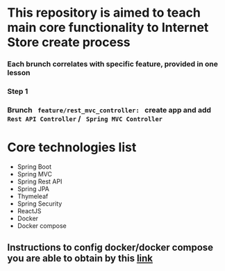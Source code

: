 # This repository is aimed to teach main core functionality to Internet Store create process #
### Each brunch correlates with specific feature, provided in one lesson ##
### Step 1 ###
### **Brunch** <code> feature/rest_mvc_controller: </code> create app and add <code>Rest API Controller</code> / <code> Spring MVC Controller </code>  ###
# Core technologies list #
- Spring Boot 
- Spring MVC
- Spring Rest API 
- Spring JPA 
- Thymeleaf
- Spring Security
- ReactJS
- Docker
- Docker compose
## Instructions to config docker/docker compose you are able to obtain by this [link](https://gist.github.com/Bibi4kovIgor/7d3d1fc9c3e023b940254413a64dc592)